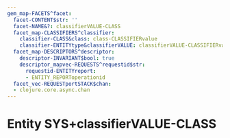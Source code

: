 ```yaml
---
gem_map-FACETS^facet:
  facet-CONTENT$str: ''
  facet-NAME&?: classifierVALUE-CLASS
  facet_map-CLASSIFIERS^classifier:
    classifier-CLASS&class: class-CLASSIFIERvalue
    classifier-ENTITYtype&classifierVALUE: classifierVALUE-CLASSIFIERvalue
  facet_map-DESCRIPTORS^descriptor:
    descriptor-INVARIANT$bool: true
    descriptor_mapvec-REQUESTS^requestid$str:
      requestid-ENTITYreport:
      - ENTITY_REPORToperationid
  facet_vec-REQUESTportSTACK$chan:
  - clojure.core.async.chan
---
```

# Entity SYS+classifierVALUE-CLASS

